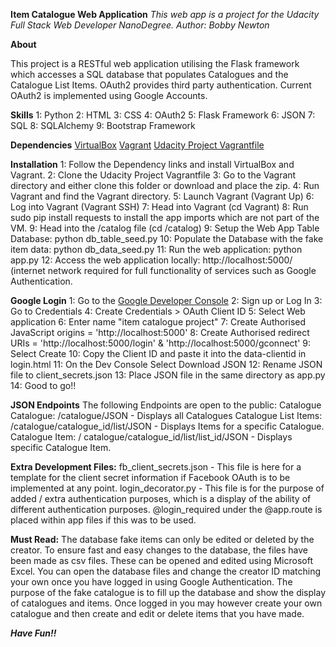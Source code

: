 ﻿**Item Catalogue Web Application**
*This web app is a project for the Udacity Full Stack Web Developer NanoDegree.*
*Author: Bobby Newton*

**About**

This project is a RESTful web application utilising the Flask framework which accesses a SQL database that
populates Catalogues and the Catalogue List Items.
OAuth2 provides third party authentication.
Current OAuth2 is implemented using Google Accounts.

**Skills**
1: Python
2: HTML
3: CSS
4: OAuth2
5: Flask Framework
6: JSON
7: SQL
8: SQLAlchemy
9: Bootstrap Framework

**Dependencies**
[VirtualBox](https://www.virtualbox.org/wiki/Download_Old_Builds_5_1)
[Vagrant](https://www.vagrantup.com/downloads.html) 
[Udacity Project Vagrantfile](https://github.com/udacity/fullstack-nanodegree-vm)

**Installation**
1: Follow the Dependency links and install  VirtualBox and Vagrant. 
2: Clone the Udacity Project Vagrantfile
3: Go to the Vagrant directory and either clone this folder or download and place the zip.
4: Run Vagrant and find the Vagrant directory.
5: Launch Vagrant (Vagrant Up)
6: Log into Vagrant (Vagrant SSH)
7: Head into Vagrant (cd Vagrant)
8: Run sudo pip install requests to install the app imports which are not part of the VM.
9: Head into the /catalog file (cd /catalog)
9: Setup the Web App Table Database: python db_table_seed.py
10: Populate the Database with the fake item data: python db_data_seed.py
11: Run the web application: python app.py
12: Access the web application locally: http://localhost:5000/ (internet network required for full functionality of services such as Google Authentication.

**Google Login**
1: Go to the [Google Developer Console](https://developers.google.com/)
2: Sign up or Log In
3: Go to Credentials
4: Create Credentials > OAuth Client ID
5: Select Web application
6: Enter name "item catalogue project"
7: Create Authorised JavaScript origins = 'http://localhost:5000'
8: Create Authorised redirect URIs = 'http://localhost:5000/login' & 'http://localhost:5000/gconnect'
9: Select Create
10: Copy the Client ID and paste it into the data-clientid in login.html
11: On the Dev Console Select Download JSON
12: Rename JSON file to client_secrets.json
13: Place JSON file in the same directory as app.py
14: Good to go!! 

**JSON Endpoints**
The following Endpoints are open to the public:
Catalogue 
Catalogue: /catalogue/JSON - Displays all Catalogues
Catalogue List Items: /catalogue/catalogue_id/list/JSON - Displays Items for a specific Catalogue.
Catalogue Item: / catalogue/catalogue_id/list/list_id/JSON - Displays specific Catalogue Item.

**Extra Development Files:**
fb_client_secrets.json - This file is here for a template for the client secret information if Facebook OAuth is to be implemented at any point.
login_decorator.py - This file is for the purpose of added / extra authentication purposes, which is a display of the ability of different authentication purposes. @login_required under the @app.route is placed within app files if this was to be used.

**Must Read:**
The database fake items can only be edited or deleted by the creator. To ensure fast and easy changes to the database, the files have been made as csv files. These can be opened and edited using Microsoft Excel.
You can open the database files and change the creator ID matching your own once you have logged in using Google Authentication. 
The purpose of the fake catalogue is to fill up the database and show the display of catalogues and items. Once logged in you may however create your own catalogue and then create and edit or delete items that you have made.

***Have Fun!!***




